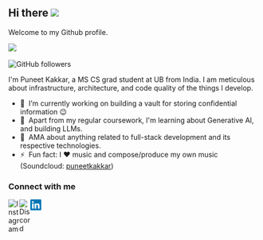 ## Hi there <img src="https://media.giphy.com/media/hvRJCLFzcasrR4ia7z/giphy.gif" width="5%">

Welcome to my Github profile.

![](https://komarev.com/ghpvc/?username=puneetkakkar)

![GitHub followers](https://img.shields.io/github/followers/puneetkakkar?label=Follow&style=social)

I'm Puneet Kakkar, a MS CS grad student at UB from India. I am meticulous about infrastructure, architecture, and code quality of the things I develop. 

- 🔭 &nbsp;I’m currently working on building a vault for storing confidential information :wink:
- 🌱 &nbsp;Apart from my regular coursework, I'm learning about Generative AI, and building LLMs.
- 💬 &nbsp;AMA about anything related to full-stack development and its respective technologies.
- ⚡ &nbsp;Fun fact: I :heart: music and compose/produce my own music (Soundcloud: [puneetkakkar](https://soundcloud.com/puneetkakkar))

### Connect with me
<a href="https://github.com/puneetkakkar">
  <picture>
      <source media="(prefers-color-scheme: dark)" srcset="https://cdn.simpleicons.org/github/white">
      <img align="left" alt="Instagram" width="22px" src="https://cdn.simpleicons.org/github" />
  </picture>
</a>
<a href="https://discordapp.com/users/puneetkakkar#0980">
  <img align="left" alt="Discord" width="22px" src="https://cdn.simpleicons.org/discord" />
</a>
<a href="https://www.linkedin.com/in/puneet-kakkar/">
  <img align="left" alt="LinkedIn" width="22px" src="https://raw.githubusercontent.com/CLorant/readme-social-icons/main/large/filled/linkedin.svg" />
</a>

